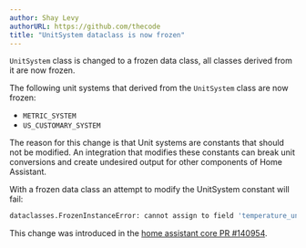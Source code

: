 ```yaml
---
author: Shay Levy
authorURL: https://github.com/thecode
title: "UnitSystem dataclass is now frozen"
---
```


`UnitSystem` class is changed to a frozen data class, all classes derived from it are now frozen.

The following unit systems that derived from the `UnitSystem` class are now frozen:

- `METRIC_SYSTEM`
- `US_CUSTOMARY_SYSTEM`

The reason for this change is that Unit systems are constants that should not be modified. An integration that modifies these constants can break unit conversions and create undesired output for other components of Home Assistant.

With a frozen data class an attempt to modify the UnitSystem constant will fail:

```python
dataclasses.FrozenInstanceError: cannot assign to field 'temperature_unit'
```

This change was introduced in the [home assistant core PR #140954](https://github.com/home-assistant/core/pull/140954).
